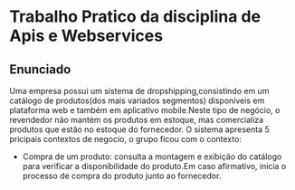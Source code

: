 # Trabalho Pratico da disciplina de Apis e Webservices

## Enunciado
Uma empresa possui um sistema de dropshipping,consistindo em um catálogo de produtos(dos mais variados segmentos) disponíveis em plataforma web e também em aplicativo mobile.Neste tipo de negócio, o revendedor não mantém os produtos em estoque, mas comercializa produtos que estão no estoque do fornecedor.
O sistema apresenta 5 pricipais contextos de negocio, o grupo ficou com o contexto:
- Compra de um produto: consulta a montagem e exibição do catálogo para verificar a disponibilidade do produto.Em caso afirmativo, inicia o processo de compra do produto junto ao fornecedor.